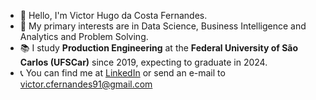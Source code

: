 - 👋 Hello, I'm Victor Hugo da Costa Fernandes.
- 📕 My primary interests are in Data Science, Business Intelligence and Analytics and Problem Solving. 
- 📚 I study <b>Production Engineering</b> at the <b>Federal University of São Carlos (UFSCar)</b> since 2019, expecting to graduate in 2024.
- 📞 You can find me at [LinkedIn](https://www.linkedin.com/in/vidru/) or send an e-mail to [victor.cfernandes91@gmail.com](mailto:victor.cfernandes91@gmail.com)
